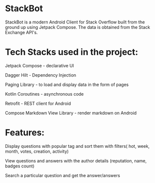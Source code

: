 # StackBot

StackBot is a modern Android Client for Stack Overflow built from the ground up using Jetpack Compose. The data is obtained from the Stack Exchange API's.


# Tech Stacks used in the project:

Jetpack Compose - declarative UI

Dagger Hilt - Dependency Injection

Paging Library - to load and display data in the form of pages

Kotlin Coroutines - asynchronous code

Retrofit - REST client for Android

Compose Markdown View Library - render markdown on Android


# Features:

Display questions with popular tag and sort them with filters( hot, week, month, votes, creation, activity)

View questions and answers with the author details (reputation, name, badges count)

Search a particular question and get the answer/answers


















